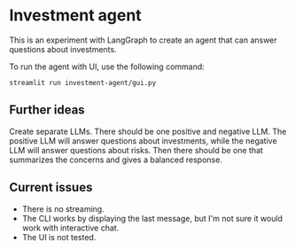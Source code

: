 # Investment agent

This is an experiment with LangGraph to create an agent that can answer questions about investments.

To run the agent with UI, use the following command:

```[bash]
streamlit run investment-agent/gui.py
```

## Further ideas

Create separate LLMs. There should be one positive and negative LLM. The positive LLM will answer questions about investments, while the negative LLM will answer questions about risks. Then there should be one that summarizes the concerns and gives a balanced response.

## Current issues

- There is no streaming.
- The CLI works by displaying the last message, but I'm not sure it would work with interactive chat. 
- The UI is not tested.
